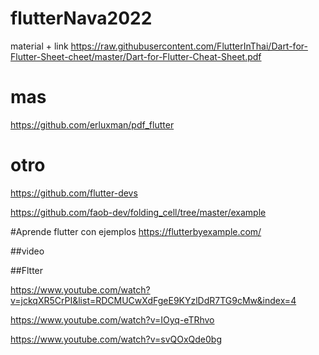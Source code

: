 # flutterNava2022
material + link
https://raw.githubusercontent.com/FlutterInThai/Dart-for-Flutter-Sheet-cheet/master/Dart-for-Flutter-Cheat-Sheet.pdf

# mas
https://github.com/erluxman/pdf_flutter
# otro
https://github.com/flutter-devs

https://github.com/faob-dev/folding_cell/tree/master/example

#Aprende flutter con ejemplos
https://flutterbyexample.com/
<script src="//onlinegdb.com/embed/js/eoWnJrRAL?theme=dark"></script>
##video

<script async src="https://cpwebassets.codepen.io/assets/embed/ei.js "></script>

##Fltter

https://www.youtube.com/watch?v=jckqXR5CrPI&list=RDCMUCwXdFgeE9KYzlDdR7TG9cMw&index=4

https://www.youtube.com/watch?v=IOyq-eTRhvo

https://www.youtube.com/watch?v=svQOxQde0bg
